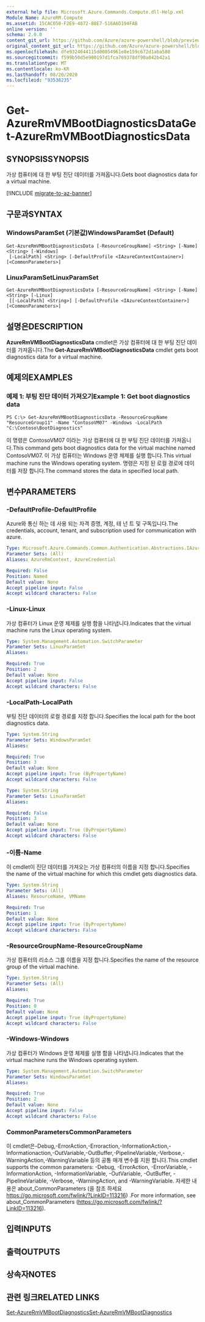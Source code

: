 ```yaml
---
external help file: Microsoft.Azure.Commands.Compute.dll-Help.xml
Module Name: AzureRM.Compute
ms.assetid: 15CAC050-F2E9-4872-88E7-516A6D194FAB
online version: ''
schema: 2.0.0
content_git_url: https://github.com/Azure/azure-powershell/blob/preview/src/ResourceManager/Compute/Stack/Commands.Compute/help/Get-AzureRmVMBootDiagnosticsData.md
original_content_git_url: https://github.com/Azure/azure-powershell/blob/preview/src/ResourceManager/Compute/Stack/Commands.Compute/help/Get-AzureRmVMBootDiagnosticsData.md
ms.openlocfilehash: dfe9324644115d00054961e8e159c672d1aba588
ms.sourcegitcommit: f599b50d5e980197d1fca769378df90a842b42a1
ms.translationtype: MT
ms.contentlocale: ko-KR
ms.lasthandoff: 08/20/2020
ms.locfileid: "93538235"
---
```

# <span data-ttu-id="70f00-101">Get-AzureRmVMBootDiagnosticsData</span><span class="sxs-lookup"><span data-stu-id="70f00-101">Get-AzureRmVMBootDiagnosticsData</span></span>

## <span data-ttu-id="70f00-102">SYNOPSIS</span><span class="sxs-lookup"><span data-stu-id="70f00-102">SYNOPSIS</span></span>
<span data-ttu-id="70f00-103">가상 컴퓨터에 대 한 부팅 진단 데이터를 가져옵니다.</span><span class="sxs-lookup"><span data-stu-id="70f00-103">Gets boot diagnostics data for a virtual machine.</span></span>

[!INCLUDE [migrate-to-az-banner](../../includes/migrate-to-az-banner.md)]

## <span data-ttu-id="70f00-104">구문과</span><span class="sxs-lookup"><span data-stu-id="70f00-104">SYNTAX</span></span>

### <span data-ttu-id="70f00-105">WindowsParamSet (기본값)</span><span class="sxs-lookup"><span data-stu-id="70f00-105">WindowsParamSet (Default)</span></span>
```
Get-AzureRmVMBootDiagnosticsData [-ResourceGroupName] <String> [-Name] <String> [-Windows]
 [-LocalPath] <String> [-DefaultProfile <IAzureContextContainer>] [<CommonParameters>]
```

### <span data-ttu-id="70f00-106">LinuxParamSet</span><span class="sxs-lookup"><span data-stu-id="70f00-106">LinuxParamSet</span></span>
```
Get-AzureRmVMBootDiagnosticsData [-ResourceGroupName] <String> [-Name] <String> [-Linux]
 [[-LocalPath] <String>] [-DefaultProfile <IAzureContextContainer>] [<CommonParameters>]
```

## <span data-ttu-id="70f00-107">설명은</span><span class="sxs-lookup"><span data-stu-id="70f00-107">DESCRIPTION</span></span>
<span data-ttu-id="70f00-108">**AzureRmVMBootDiagnosticsData** cmdlet은 가상 컴퓨터에 대 한 부팅 진단 데이터를 가져옵니다.</span><span class="sxs-lookup"><span data-stu-id="70f00-108">The **Get-AzureRmVMBootDiagnosticsData** cmdlet gets boot diagnostics data for a virtual machine.</span></span>

## <span data-ttu-id="70f00-109">예제의</span><span class="sxs-lookup"><span data-stu-id="70f00-109">EXAMPLES</span></span>

### <span data-ttu-id="70f00-110">예제 1: 부팅 진단 데이터 가져오기</span><span class="sxs-lookup"><span data-stu-id="70f00-110">Example 1: Get boot diagnostics data</span></span>
```
PS C:\> Get-AzureRmVMBootDiagnosticsData -ResourceGroupName "ResourceGroup11" -Name "ContosoVM07" -Windows -LocalPath "C:\Contoso\BootDiagnostics"
```

<span data-ttu-id="70f00-111">이 명령은 ContosoVM07 이라는 가상 컴퓨터에 대 한 부팅 진단 데이터를 가져옵니다.</span><span class="sxs-lookup"><span data-stu-id="70f00-111">This command gets boot diagnostics data for the virtual machine named ContosoVM07.</span></span>
<span data-ttu-id="70f00-112">이 가상 컴퓨터는 Windows 운영 체제를 실행 합니다.</span><span class="sxs-lookup"><span data-stu-id="70f00-112">This virtual machine runs the Windows operating system.</span></span>
<span data-ttu-id="70f00-113">명령은 지정 된 로컬 경로에 데이터를 저장 합니다.</span><span class="sxs-lookup"><span data-stu-id="70f00-113">The command stores the data in specified local path.</span></span>

## <span data-ttu-id="70f00-114">변수</span><span class="sxs-lookup"><span data-stu-id="70f00-114">PARAMETERS</span></span>

### <span data-ttu-id="70f00-115">-DefaultProfile</span><span class="sxs-lookup"><span data-stu-id="70f00-115">-DefaultProfile</span></span>
<span data-ttu-id="70f00-116">Azure와 통신 하는 데 사용 되는 자격 증명, 계정, 테 넌 트 및 구독입니다.</span><span class="sxs-lookup"><span data-stu-id="70f00-116">The credentials, account, tenant, and subscription used for communication with azure.</span></span>

```yaml
Type: Microsoft.Azure.Commands.Common.Authentication.Abstractions.IAzureContextContainer
Parameter Sets: (All)
Aliases: AzureRmContext, AzureCredential

Required: False
Position: Named
Default value: None
Accept pipeline input: False
Accept wildcard characters: False
```

### <span data-ttu-id="70f00-117">-Linux</span><span class="sxs-lookup"><span data-stu-id="70f00-117">-Linux</span></span>
<span data-ttu-id="70f00-118">가상 컴퓨터가 Linux 운영 체제를 실행 함을 나타냅니다.</span><span class="sxs-lookup"><span data-stu-id="70f00-118">Indicates that the virtual machine runs the Linux operating system.</span></span>

```yaml
Type: System.Management.Automation.SwitchParameter
Parameter Sets: LinuxParamSet
Aliases: 

Required: True
Position: 2
Default value: None
Accept pipeline input: False
Accept wildcard characters: False
```

### <span data-ttu-id="70f00-119">-LocalPath</span><span class="sxs-lookup"><span data-stu-id="70f00-119">-LocalPath</span></span>
<span data-ttu-id="70f00-120">부팅 진단 데이터의 로컬 경로를 지정 합니다.</span><span class="sxs-lookup"><span data-stu-id="70f00-120">Specifies the local path for the boot diagnostics data.</span></span>

```yaml
Type: System.String
Parameter Sets: WindowsParamSet
Aliases: 

Required: True
Position: 3
Default value: None
Accept pipeline input: True (ByPropertyName)
Accept wildcard characters: False
```

```yaml
Type: System.String
Parameter Sets: LinuxParamSet
Aliases: 

Required: False
Position: 3
Default value: None
Accept pipeline input: True (ByPropertyName)
Accept wildcard characters: False
```

### <span data-ttu-id="70f00-121">-이름</span><span class="sxs-lookup"><span data-stu-id="70f00-121">-Name</span></span>
<span data-ttu-id="70f00-122">이 cmdlet이 진단 데이터를 가져오는 가상 컴퓨터의 이름을 지정 합니다.</span><span class="sxs-lookup"><span data-stu-id="70f00-122">Specifies the name of the virtual machine for which this cmdlet gets diagnostics data.</span></span>

```yaml
Type: System.String
Parameter Sets: (All)
Aliases: ResourceName, VMName

Required: True
Position: 1
Default value: None
Accept pipeline input: True (ByPropertyName)
Accept wildcard characters: False
```

### <span data-ttu-id="70f00-123">-ResourceGroupName</span><span class="sxs-lookup"><span data-stu-id="70f00-123">-ResourceGroupName</span></span>
<span data-ttu-id="70f00-124">가상 컴퓨터의 리소스 그룹 이름을 지정 합니다.</span><span class="sxs-lookup"><span data-stu-id="70f00-124">Specifies the name of the resource group of the virtual machine.</span></span>

```yaml
Type: System.String
Parameter Sets: (All)
Aliases: 

Required: True
Position: 0
Default value: None
Accept pipeline input: True (ByPropertyName)
Accept wildcard characters: False
```

### <span data-ttu-id="70f00-125">-Windows</span><span class="sxs-lookup"><span data-stu-id="70f00-125">-Windows</span></span>
<span data-ttu-id="70f00-126">가상 컴퓨터가 Windows 운영 체제를 실행 함을 나타냅니다.</span><span class="sxs-lookup"><span data-stu-id="70f00-126">Indicates that the virtual machine runs the Windows operating system.</span></span>

```yaml
Type: System.Management.Automation.SwitchParameter
Parameter Sets: WindowsParamSet
Aliases: 

Required: True
Position: 2
Default value: None
Accept pipeline input: False
Accept wildcard characters: False
```

### <span data-ttu-id="70f00-127">CommonParameters</span><span class="sxs-lookup"><span data-stu-id="70f00-127">CommonParameters</span></span>
<span data-ttu-id="70f00-128">이 cmdlet은-Debug,-ErrorAction,-Erroraction,-InformationAction,-Informationaction,-OutVariable,-OutBuffer,-PipelineVariable,-Verbose,-WarningAction,-WarningVariable 등의 공통 매개 변수를 지원 합니다.</span><span class="sxs-lookup"><span data-stu-id="70f00-128">This cmdlet supports the common parameters: -Debug, -ErrorAction, -ErrorVariable, -InformationAction, -InformationVariable, -OutVariable, -OutBuffer, -PipelineVariable, -Verbose, -WarningAction, and -WarningVariable.</span></span> <span data-ttu-id="70f00-129">자세한 내용은 about_CommonParameters (을 참조 하세요 https://go.microsoft.com/fwlink/?LinkID=113216) .</span><span class="sxs-lookup"><span data-stu-id="70f00-129">For more information, see about_CommonParameters (https://go.microsoft.com/fwlink/?LinkID=113216).</span></span>

## <span data-ttu-id="70f00-130">입력</span><span class="sxs-lookup"><span data-stu-id="70f00-130">INPUTS</span></span>

## <span data-ttu-id="70f00-131">출력</span><span class="sxs-lookup"><span data-stu-id="70f00-131">OUTPUTS</span></span>

## <span data-ttu-id="70f00-132">상속자</span><span class="sxs-lookup"><span data-stu-id="70f00-132">NOTES</span></span>

## <span data-ttu-id="70f00-133">관련 링크</span><span class="sxs-lookup"><span data-stu-id="70f00-133">RELATED LINKS</span></span>

[<span data-ttu-id="70f00-134">Set-AzureRmVMBootDiagnostics</span><span class="sxs-lookup"><span data-stu-id="70f00-134">Set-AzureRmVMBootDiagnostics</span></span>](./Set-AzureRmVMBootDiagnostics.md)


